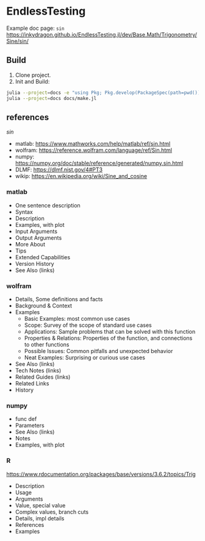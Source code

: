 # EndlessTesting

Example doc page: `sin` https://inkydragon.github.io/EndlessTesting.jl/dev/Base.Math/Trigonometry/Sine/sin/


## Build
1. Clone project.
2. Init and Build:
```sh
julia --project=docs -e "using Pkg; Pkg.develop(PackageSpec(path=pwd())); Pkg.instantiate();"
julia --project=docs docs/make.jl
```

## references
*sin*
- matlab:   https://www.mathworks.com/help/matlab/ref/sin.html
- wolfram:  https://reference.wolfram.com/language/ref/Sin.html
- numpy:    https://numpy.org/doc/stable/reference/generated/numpy.sin.html
- DLMF:     https://dlmf.nist.gov/4#PT3
- wikip:    https://en.wikipedia.org/wiki/Sine_and_cosine

### matlab
- One sentence description
- Syntax
- Description
- Examples, with plot
- Input Arguments
- Output Arguments
- More About
- Tips
- Extended Capabilities
- Version History
- See Also (links)

### wolfram
- Details, Some definitions and facts
- Background & Context
- Examples
    + Basic Examples: most common use cases
    + Scope: Survey of the scope of standard use cases
    + Applications: Sample problems that can be solved with this function
    + Properties & Relations: Properties of the function, and connections to other functions
    + Possible Issues: Common pitfalls and unexpected behavior
    + Neat Examples: Surprising or curious use cases
- See Also (links)
- Tech Notes (links)
- Related Guides (links)
- Related Links
- History

### numpy
- func def
- Parameters
- See Also (links)
- Notes
- Examples, with plot

### R
https://www.rdocumentation.org/packages/base/versions/3.6.2/topics/Trig
- Description
- Usage
- Arguments
- Value, special value
- Complex values, branch cuts
- Details, impl details
- References
- Examples
